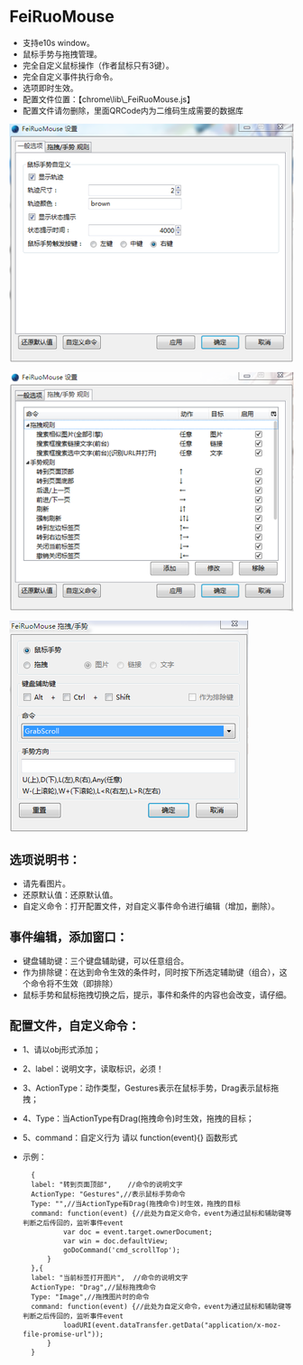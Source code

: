FeiRuoMouse
============
 - 支持e10s window。
 - 鼠标手势与拖拽管理。
 - 完全自定义鼠标操作（作者鼠标只有3键）。
 - 完全自定义事件执行命令。
 - 选项即时生效。
 - 配置文件位置：【chrome\lib\\_FeiRuoMouse.js】
 - 配置文件请勿删除，里面QRCode内为二维码生成需要的数据库
 
 ![](1.png)
 
 ![](2.png)
 
 ![](3.png)
 
选项说明书：
--------------

- 请先看图片。
- 还原默认值：还原默认值。
- 自定义命令：打开配置文件，对自定义事件命令进行编辑（增加，删除）。
 
事件编辑，添加窗口：
--------------

- 键盘辅助键：三个键盘辅助键，可以任意组合。
- 作为排除键：在达到命令生效的条件时，同时按下所选定辅助键（组合），这个命令将不生效（即排除）
- 鼠标手势和鼠标拖拽切换之后，提示，事件和条件的内容也会改变，请仔细。

配置文件，自定义命令：
--------------

- 1、请以obj形式添加；
- 2、label：说明文字，读取标识，必须！
- 3、ActionType：动作类型，Gestures表示在鼠标手势，Drag表示鼠标拖拽；
- 4、Type：当ActionType有Drag(拖拽命令)时生效，拖拽的目标；
- 5、command：自定义行为 请以 function(event){} 函数形式
- 示例：

		{
		label: "转到页面顶部",	//命令的说明文字
		ActionType: "Gestures",//表示鼠标手势命令
		Type: "",//当ActionType有Drag(拖拽命令)时生效，拖拽的目标
		command: function(event) {//此处为自定义命令，event为通过鼠标和辅助键等判断之后传回的，监听事件event
				var doc = event.target.ownerDocument;
				var win = doc.defaultView;
				goDoCommand('cmd_scrollTop');
			}
		},{
		label: "当前标签打开图片",	//命令的说明文字
		ActionType: "Drag",//鼠标拖拽命令
		Type: "Image",//拖拽图片时的命令
		command: function(event) {//此处为自定义命令，event为通过鼠标和辅助键等判断之后传回的，监听事件event
				loadURI(event.dataTransfer.getData("application/x-moz-file-promise-url"));
			}
		}